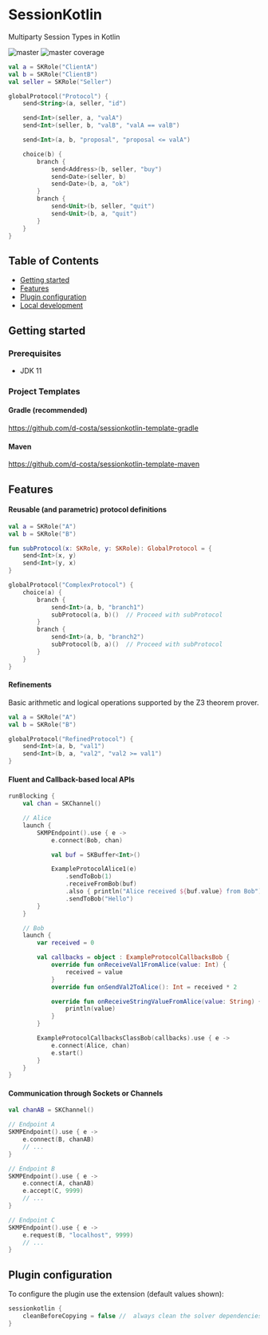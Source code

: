 # SessionKotlin

Multiparty Session Types in Kotlin

![master](https://github.com/d-costa/session-kotlin/actions/workflows/test_master.yml/badge.svg) ![master coverage](../badges/jacoco.svg)

```kotlin
val a = SKRole("ClientA")
val b = SKRole("ClientB")
val seller = SKRole("Seller")

globalProtocol("Protocol") {
    send<String>(a, seller, "id")

    send<Int>(seller, a, "valA")
    send<Int>(seller, b, "valB", "valA == valB")

    send<Int>(a, b, "proposal", "proposal <= valA")

    choice(b) {
        branch {
            send<Address>(b, seller, "buy")
            send<Date>(seller, b)
            send<Date>(b, a, "ok")
        }
        branch {
            send<Unit>(b, seller, "quit")
            send<Unit>(b, a, "quit")
        }
    }
}
```

## Table of Contents

<!-- TOC -->
* [Getting started](#getting-started)
* [Features](#features)
* [Plugin configuration](#plugin-configuration)
* [Local development](#local-development)
<!-- TOC -->

## Getting started

### Prerequisites

- JDK 11

### Project Templates

#### Gradle (recommended)

https://github.com/d-costa/sessionkotlin-template-gradle

#### Maven

https://github.com/d-costa/sessionkotlin-template-maven

## Features

#### Reusable (and parametric) protocol definitions

```kotlin
val a = SKRole("A")
val b = SKRole("B")

fun subProtocol(x: SKRole, y: SKRole): GlobalProtocol = {
    send<Int>(x, y)
    send<Int>(y, x)
}

globalProtocol("ComplexProtocol") {
    choice(a) {
        branch {
            send<Int>(a, b, "branch1")
            subProtocol(a, b)()  // Proceed with subProtocol
        }
        branch {
            send<Int>(a, b, "branch2")
            subProtocol(b, a)()  // Proceed with subProtocol
        }
    }
}
```

#### Refinements

Basic arithmetic and logical operations supported by the Z3 theorem prover.

```kotlin
val a = SKRole("A")
val b = SKRole("B")

globalProtocol("RefinedProtocol") {
    send<Int>(a, b, "val1")
    send<Int>(b, a, "val2", "val2 >= val1")
}
```

#### Fluent and Callback-based local APIs

```kotlin
runBlocking {
    val chan = SKChannel()

    // Alice
    launch {
        SKMPEndpoint().use { e ->
            e.connect(Bob, chan)

            val buf = SKBuffer<Int>()

            ExampleProtocolAlice1(e)
                .sendToBob(1)
                .receiveFromBob(buf)
                .also { println("Alice received ${buf.value} from Bob") }
                .sendToBob("Hello")
        }
    }

    // Bob
    launch {
        var received = 0

        val callbacks = object : ExampleProtocolCallbacksBob {
            override fun onReceiveVal1FromAlice(value: Int) {
                received = value
            }
            override fun onSendVal2ToAlice(): Int = received * 2

            override fun onReceiveStringValueFromAlice(value: String) {
                println(value)
            }
        }

        ExampleProtocolCallbacksClassBob(callbacks).use { e ->
            e.connect(Alice, chan)
            e.start()
        }
    }
}
```

#### Communication through Sockets or Channels

```kotlin
val chanAB = SKChannel()

// Endpoint A
SKMPEndpoint().use { e ->
    e.connect(B, chanAB)
    // ...
}

// Endpoint B
SKMPEndpoint().use { e ->
    e.connect(A, chanAB)
    e.accept(C, 9999)
    // ...
}

// Endpoint C
SKMPEndpoint().use { e ->
    e.request(B, "localhost", 9999)
    // ...
}
```

## Plugin configuration

To configure the plugin use the extension (default values shown):

```kotlin
sessionkotlin {
    cleanBeforeCopying = false //  always clean the solver dependencies before copying
}
```
